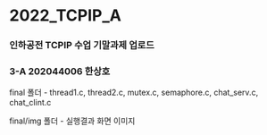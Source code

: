 # 2022_TCPIP_A
### 인하공전 TCPIP 수업 기말과제 업로드
### 3-A 202044006 한상호

<p> 
  final 폴더 - thread1.c, thread2.c, mutex.c, semaphore.c, chat_serv.c, chat_clint.c
</p>

<p>
  final/img 폴더 - 실행결과 화면 이미지
</p>

<p>
  <img src="/final/img/thread1.png"  width="700" height="370">
</p>
